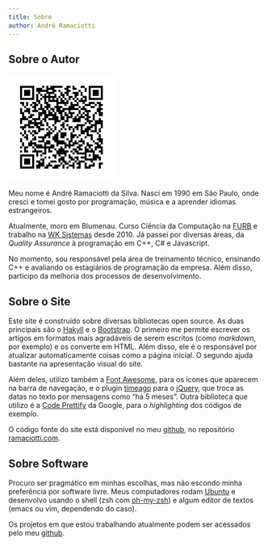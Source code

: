 ```yaml
---
title: Sobre
author: André Ramaciotti
---
```


Sobre o Autor
-------------

[<img class="pull-right" alt="qrcode com informações de contato" src="/img/ramaciotti.vcard.png" width="210" height="210"/>][VCF]

Meu nome é André Ramaciotti da Silva. Nasci em 1990 em São Paulo, onde cresci e
tomei gosto por programação, música e a aprender idiomas estrangeiros.

Atualmente, moro em Blumenau. Curso Ciência da Computação na [FURB][F] e
trabalho na [WK Sistemas][WK] desde 2010. Já passei por diversas áreas, da
*Quality Assurance* à programação em C++, C# e Javascript.

No momento, sou responsável pela área de treinamento técnico, ensinando C++ e
avaliando os estagiários de programação da empresa. Além disso, participo da
melhoria dos processos de desenvolvimento.

Sobre o Site
------------

Este site é construído sobre diversas bibliotecas open source. As duas
principais são o [Hakyll][H] e o [Bootstrap][BS]. O primeiro me permite
escrever os artigos em formatos mais agradáveis de serem escritos (como
*markdown,* por exemplo) e os converte em HTML. Além disso, ele é o responsável
por atualizar automaticamente coisas como a página inicial. O segundo ajuda bastante na apresentação visual do site.

Além deles, utilizo também a [Font Awesome][FA], para os ícones que aparecem na
barra de navegação, e o plugin [timeago][TA] para o [jQuery][JQ], que troca as
datas no texto por mensagens como “há 5 meses”. Outra biblioteca que utilizo é a [Code Prettify][CP] da Google, para o *highlighting* dos códigos de exemplo.

O código fonte do site está disponível no meu [github][GH], no repositório
[ramaciotti.com][GHR].

Sobre Software
--------------

Procuro ser pragmático em minhas escolhas, mas não escondo minha preferência
por software livre. Meus computadores rodam [Ubuntu][U] e desenvolvo usando o
shell (zsh com [oh-my-zsh][OMZ]) e algum editor de textos (emacs ou vim,
dependendo do caso).

Os projetos em que estou trabalhando atualmente podem ser acessados pelo meu
[github][GH].

[BS]: http://twitter.github.com/bootstrap/
[CP]: http://code.google.com/p/google-code-prettify/
[F]: http://www.furb.br/
[FA]: http://fortawesome.github.com/Font-Awesome/
[GH]: http://github.com/ramaciotti
[GHR]: https://github.com/ramaciotti/ramaciotti.com
[H]: http://jaspervdj.be/hakyll/
[JQ]: http://jquery.com/
[OMZ]: https://github.com/robbyrussell/oh-my-zsh
[RSA]: /files/ramaciotti.pub
[TA]: http://timeago.yarp.com/
[U]: http://ubuntu.com/
[VCF]: /files/ramaciotti.vcard
[WK]: http://www.wk.com.br/

<script src="/js/jquery-1.8.0.min.js"></script>
<script>
$(function () {
  $(".icon-globe").parent().parent().removeClass("active");
  $(".icon-user").parent().parent().addClass("active");
});
</script>
